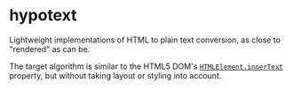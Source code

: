 # hypotext

Lightweight implementations of HTML to plain text conversion, as close to "rendered" as can be.


The target algorithm is similar to the HTML5 DOM's [`HTMLElement.innerText`](https://developer.mozilla.org/en-US/docs/Web/API/HTMLElement/innerText) property, but without taking layout or styling into account.
